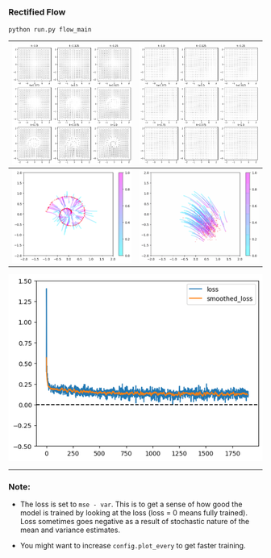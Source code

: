 ### Rectified Flow

```bash
python run.py flow_main
```

![flow_eval](static/flow_eval.png) | ![eval_frames](static/eval_frames.gif)
:-------------------------:|:-------------------------:
![flow_sample](static/flow_sample.png) | ![sample_frames](static/sample_frames.gif)

![loss](static/loss.png)

---

### Note:

- The loss is set to `mse - var`. This is to get a sense of how good the model is trained by looking at the loss (loss = 0 means fully trained). Loss sometimes goes negative as a result of stochastic nature of the mean and variance estimates.

- You might want to increase `config.plot_every` to get faster training.
